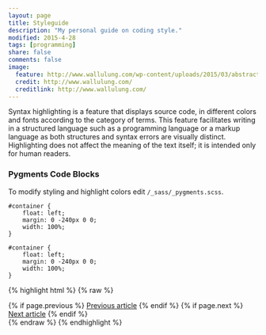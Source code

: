 ```yaml
---
layout: page
title: Styleguide
description: "My personal guide on coding style."
modified: 2015-4-28
tags: [programming]
share: false
comments: false
image:
  feature: http://www.wallulung.com/wp-content/uploads/2015/03/abstract_wallpaper_7970_Cool_Amazing.jpg
  credit: http://www.wallulung.com/
  creditlink: http://www.wallulung.com/
---
```


Syntax highlighting is a feature that displays source code, in different colors and fonts according to the category of terms. This feature facilitates writing in a structured language such as a programming language or a markup language as both structures and syntax errors are visually distinct. Highlighting does not affect the meaning of the text itself; it is intended only for human readers.

### Pygments Code Blocks

To modify styling and highlight colors edit `/_sass/_pygments.scss`.

~~~ style_bad
#container {
    float: left;
    margin: 0 -240px 0 0;
    width: 100%;
}
~~~

~~~ style_good
#container {
    float: left;
    margin: 0 -240px 0 0;
    width: 100%;
}
~~~

{% highlight html %}
{% raw %}
<nav class="pagination" role="navigation">
    {% if page.previous %}
        <a href="{{ site.url }}{{ page.previous.url }}" class="btn" title="{{ page.previous.title }}">Previous article</a>
    {% endif %}
    {% if page.next %}
        <a href="{{ site.url }}{{ page.next.url }}" class="btn" title="{{ page.next.title }}">Next article</a>
    {% endif %}
</nav><!-- /.pagination -->
{% endraw %}
{% endhighlight %}
